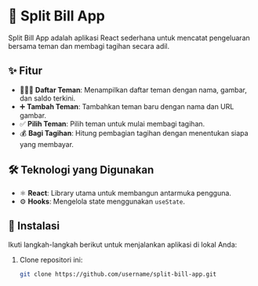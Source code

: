 # 💸 Split Bill App

Split Bill App adalah aplikasi React sederhana untuk mencatat pengeluaran bersama teman dan membagi tagihan secara adil.

## ✨ Fitur

- 🧑‍🤝‍🧑 **Daftar Teman**: Menampilkan daftar teman dengan nama, gambar, dan saldo terkini.
- ➕ **Tambah Teman**: Tambahkan teman baru dengan nama dan URL gambar.
- ✅ **Pilih Teman**: Pilih teman untuk mulai membagi tagihan.
- 💰 **Bagi Tagihan**: Hitung pembagian tagihan dengan menentukan siapa yang membayar.

## 🛠 Teknologi yang Digunakan

- ⚛️ **React**: Library utama untuk membangun antarmuka pengguna.
- ⚙️ **Hooks**: Mengelola state menggunakan `useState`.

## 🚀 Instalasi

Ikuti langkah-langkah berikut untuk menjalankan aplikasi di lokal Anda:

1. Clone repositori ini:
   ```bash
   git clone https://github.com/username/split-bill-app.git
   ```
